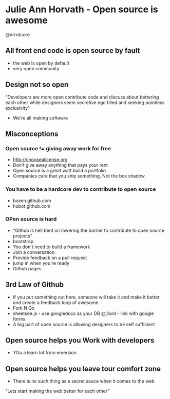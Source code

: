 # Julie Ann Horvath - Open source is awesome

@nrrrdcore

## All front end code is open source by fault
- the web is open by default
- very open community

## Design not so open
"Developers are more open contribute code and discuss about bettering each other while designers seem secretive ego filled and seeking pointless exclusivity"

- We're all making software

## Misconceptions

### Open source != giving away work for free
- http://choosealicense.org
- Don't give away anything that pays your rent
- Open source is a great watt build a portfolio
- Companies care that you ship something. Not the box shadow

### You have to be a hardcore dev to contribute to open source
- boxen.github.com
- hubot.github.com

### OPen source is hard
- "Github is hell bent on lowering the barrier to contribute to open source projects"
- bootstrap	
- You don't need to build a framework	
- Join a conversation
- Provide feedback on a pull request
- jump in when you're ready
- Github pages

## 3rd Law of Github
- If you put something out here, someone will take it and make it better and create a feedback loop of awesome
- Fork N Go
- sheetsee.js - use googledocs as your DB @jllord - link with google forms
- A big part of open source is allowing designers to be self sufficient

## Open source helps you Work with developers
- YOu a learn lot from emersion

## Open source helps you leave tour comfort zone
- There is no such thing as a secret sauce when it comes to the web

"Lets start making the web better for each other"

